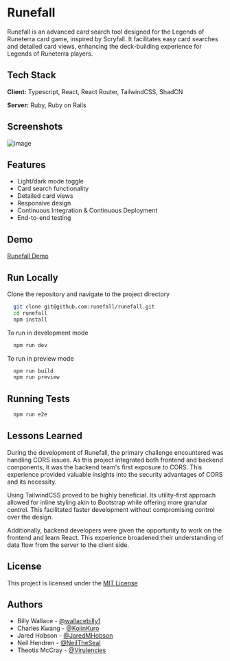 
# Runefall

Runefall is an advanced card search tool designed for the Legends of Runeterra card game, inspired by Scryfall. It facilitates easy card searches and detailed card views, enhancing the deck-building experience for Legends of Runeterra players.
## Tech Stack

**Client:** Typescript, React, React Router, TailwindCSS, ShadCN

**Server:** Ruby, Ruby on Rails

## Screenshots

![image](https://github.com/user-attachments/assets/c797003c-501b-4ed7-b16b-c0cbe0a1f0ee)

## Features

- Light/dark mode toggle
- Card search functionality
- Detailed card views
- Responsive design
- Continuous Integration & Continuous Deployment
- End-to-end testing

## Demo

[Runefall Demo](https://runefall.netlify.app/)


## Run Locally

Clone the repository and navigate to the project directory

```bash
  git clone git@github.com:runefall/runefall.git
  cd runefall
  npm install
```

To run in development mode

```bash
  npm run dev
```

To run in preview mode

```bash
  npm run build
  npm run preview
```


## Running Tests

```bash
  npm run e2e
```


## Lessons Learned

During the development of Runefall, the primary challenge encountered was handling CORS issues. As this project integrated both frontend and backend components, it was the backend team's first exposure to CORS. This experience provided valuable insights into the security advantages of CORS and its necessity.

Using TailwindCSS proved to be highly beneficial. Its utility-first approach allowed for inline styling akin to Bootstrap while offering more granular control. This facilitated faster development without compromising control over the design.

Additionally, backend developers were given the opportunity to work on the frontend and learn React. This experience broadened their understanding of data flow from the server to the client side.
## License

This project is licensed under the [MIT License](https://choosealicense.com/licenses/mit/)


## Authors

- Billy Wallace - [@wallacebilly1](https://www.github.com/wallacebilly1)
- Charles Kwang - [@KojinKuro](https://www.github.com/KojinKuro)
- Jared Hobson - [@JaredMHobson](https://www.github.com/JaredMHobson)
- Neil Hendren - [@NeilTheSeal](https://www.github.com/NeilTheSeal)
- Theotis McCray - [@Virulencies](https://www.github.com/Virulencies)


